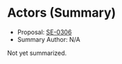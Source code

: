 # Actors (Summary)

* Proposal: [SE-0306](https://github.com/apple/swift-evolution/blob/main/proposals/0306-actors.md)
* Summary Author: N/A

Not yet summarized.
